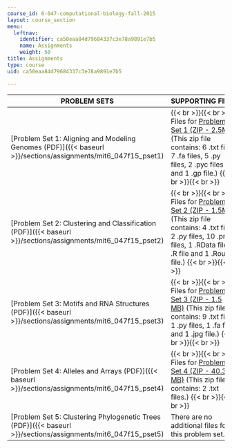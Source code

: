 ```yaml
---
course_id: 6-047-computational-biology-fall-2015
layout: course_section
menu:
  leftnav:
    identifier: ca50eaa84d79684337c3e78a9891e7b5
    name: Assignments
    weight: 50
title: Assignments
type: course
uid: ca50eaa84d79684337c3e78a9891e7b5

---
```


| PROBLEM SETS | SUPPORTING FILES |
| --- | --- |
| [Problem Set 1: Aligning and Modeling Genomes (PDF)]({{< baseurl >}}/sections/assignments/mit6_047f15_pset1) |  {{< br >}}{{< br >}} Files for [Problem Set 1 (ZIP - 2.5MB)](/coursemedia/6-047-computational-biology-fall-2015/58a3bda4a580c78f17f75905b0fb392c_ps1docs.zip) (This zip file contains: 6 .txt files, 7 .fa files, 5 .py files, 2 .pyc files and 1 .gp file.) {{< br >}}{{< br >}}  |
| [Problem Set 2: Clustering and Classification (PDF)]({{< baseurl >}}/sections/assignments/mit6_047f15_pset2) |  {{< br >}}{{< br >}} Files for [Problem Set 2 (ZIP - 1.5MB)](/coursemedia/6-047-computational-biology-fall-2015/b91e9961ebb320cccb330417fd75295a_ps2_docs.zip) (This zip file contains: 4 .txt files, 2 .py files, 10 .png files, 1 .RData file, 1 .R file and 1 .Rout file.) {{< br >}}{{< br >}}  |
| [Problem Set 3: Motifs and RNA Structures (PDF)]({{< baseurl >}}/sections/assignments/mit6_047f15_pset3) |  {{< br >}}{{< br >}} Files for [Problem Set 3 (ZIP - 1.5 MB)](/coursemedia/6-047-computational-biology-fall-2015/84d0ca9791b4fc4a7a4ca6ee56e3ca15_ps3docs.zip) (This zip file contains: 9 .txt files, 1 .py files, 1 .fa files and 1 .jpg file.) {{< br >}}{{< br >}}  |
| [Problem Set 4: Alleles and Arrays (PDF)]({{< baseurl >}}/sections/assignments/mit6_047f15_pset4) |  {{< br >}}{{< br >}} Files for [Problem Set 4 (ZIP - 40.3 MB)](/ans7870/6/6.047/f15/ps4docs.zip) (This zip file contains: 2 .txt files.) {{< br >}}{{< br >}}  |
| [Problem Set 5: Clustering Phylogenetic Trees (PDF)]({{< baseurl >}}/sections/assignments/mit6_047f15_pset5) | There are no additional files for this problem set.